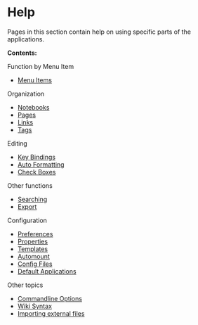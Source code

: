 # Help
Pages in this section contain help on using specific parts of the applications.

**Contents:**

Function by Menu Item

* [Menu Items](./Help/Menu_Items.md)


Organization

* [Notebooks](./Help/Notebooks.md)
* [Pages](./Help/Pages.md)
* [Links](./Help/Links.md)
* [Tags](./Help/Tags.md)


Editing

* [Key Bindings](./Help/Key_Bindings.md)
* [Auto Formatting](./Help/Auto_Formatting.md)
* [Check Boxes](./Help/Check_Boxes.md)


Other functions

* [Searching](./Help/Searching.md)
* [Export](./Help/Export.md)


Configuration

* [Preferences](./Help/Preferences.md)
* [Properties](./Help/Properties.md)
* [Templates](./Help/Templates.md)
* [Automount](./Help/Automount.md)
* [Config Files](./Help/Config_Files.md)
* [Default Applications](./Help/Default_Applications.md)


Other topics

* [Commandline Options](./Help/Commandline_Options.md)
* [Wiki Syntax](./Help/Wiki_Syntax.md)
* [Importing external files](./Help/Importing_external_files.md)


